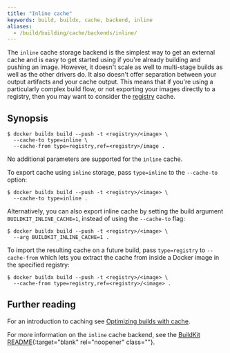 ```yaml
---
title: "Inline cache"
keywords: build, buildx, cache, backend, inline
aliases:
  - /build/building/cache/backends/inline/
---
```


The `inline` cache storage backend is the simplest way to get an external cache
and is easy to get started using if you're already building and pushing an
image. However, it doesn't scale as well to multi-stage builds as well as the
other drivers do. It also doesn't offer separation between your output artifacts
and your cache output. This means that if you're using a particularly complex
build flow, or not exporting your images directly to a registry, then you may
want to consider the [registry](./registry.md) cache.

## Synopsis

```console
$ docker buildx build --push -t <registry>/<image> \
  --cache-to type=inline \
  --cache-from type=registry,ref=<registry>/image .
```

No additional parameters are supported for the `inline` cache.

To export cache using `inline` storage, pass `type=inline` to the `--cache-to`
option:

```console
$ docker buildx build --push -t <registry>/<image> \
  --cache-to type=inline .
```

Alternatively, you can also export inline cache by setting the build argument
`BUILDKIT_INLINE_CACHE=1`, instead of using the `--cache-to` flag:

```console
$ docker buildx build --push -t <registry>/<image> \
  --arg BUILDKIT_INLINE_CACHE=1 .
```

To import the resulting cache on a future build, pass `type=registry` to
`--cache-from` which lets you extract the cache from inside a Docker image in
the specified registry:

```console
$ docker buildx build --push -t <registry>/<image> \
  --cache-from type=registry,ref=<registry>/<image> .
```

## Further reading

For an introduction to caching see [Optimizing builds with cache](../index.md).

For more information on the `inline` cache backend, see the
[BuildKit README](https://github.com/moby/buildkit#inline-push-image-and-cache-together){:target="blank" rel="noopener" class=""}.
